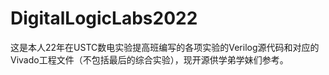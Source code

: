 # DigitalLogicLabs2022
 
这是本人22年在USTC数电实验提高班编写的各项实验的Verilog源代码和对应的Vivado工程文件（不包括最后的综合实验），现开源供学弟学妹们参考。
